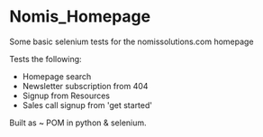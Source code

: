 # Nomis_Homepage

Some basic selenium tests for the nomissolutions.com homepage

Tests the following:

- Homepage search
- Newsletter subscription from 404
- Signup from Resources
- Sales call signup from 'get started'

Built as ~ POM in python & selenium.